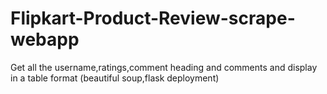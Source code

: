 # Flipkart-Product-Review-scrape-webapp
Get all the username,ratings,comment heading and comments and display in a table format (beautiful soup,flask deployment)
